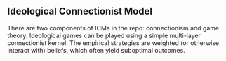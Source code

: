 ## Ideological Connectionist Model

There are two components of ICMs in the repo: connectionism and game theory. Ideological games can be played using a simple multi-layer connectionist kernel. The empirical strategies are weighted (or otherwise interact with) beliefs, which often yield suboptimal outcomes.

